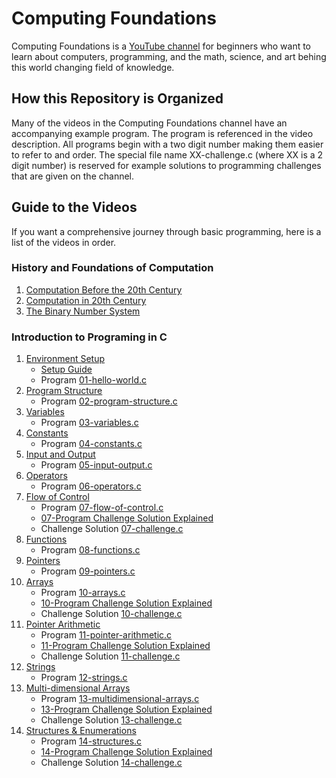 # Computing Foundations
Computing Foundations is a [YouTube channel](https://www.youtube.com/channel/UCAZFaacJMNRm3JIn3nNR1cQ) for beginners who want to learn about computers, programming, and the math, science, and art behing this world changing field of knowledge. 

## How this Repository is Organized
Many of the videos in the Computing Foundations channel have an accompanying example program. The program is referenced in the video description. All programs begin with a two digit number making them easier to refer to and order. The special file name XX-challenge.c (where XX is a 2 digit number) is reserved for example solutions to programming challenges that are given on the channel. 

## Guide to the Videos
If you want a comprehensive journey through basic programming, here is a list of the videos in order. 

### History and Foundations of Computation

  1. [Computation Before the 20th Century](https://www.youtube.com/watch?v=RHjyzlwFDT0)
  2. [Computation in 20th Century](https://www.youtube.com/watch?v=2xFPxYGf3gQ)
  3. [The Binary Number System](https://www.youtube.com/watch?v=NFqy8ZZ7iKc)

### Introduction to Programing in C 

  1. [Environment Setup](https://www.youtube.com/watch?v=QlhDBm7COrY)
      - [Setup Guide](https://docs.google.com/document/d/1WGW3TSyRzd55gU1mlX_uKuDbopah40Xyq3jR9PdzK9E/edit?usp=sharing)
      - Program [01-hello-world.c](./01-hello-world.c)
  2. [Program Structure](https://www.youtube.com/watch?v=l8vLpdDOOAc)
      - Program [02-program-structure.c](./02-program-structure.c)
  3. [Variables](https://www.youtube.com/watch?v=_lKFwbBJ3P0)
      - Program [03-variables.c](./03-variables.c)
  4. [Constants](https://www.youtube.com/watch?v=bNamLVOERA8)
      - Program [04-constants.c](./04-constants.c)
  5. [Input and Output](https://www.youtube.com/watch?v=JqS3ItZ4FoU)
      - Program [05-input-output.c](./05-input-output.c)
  6. [Operators](https://www.youtube.com/watch?v=17rxUhc9u2Q)
      - Program [06-operators.c](./06-operators.c)
  7. [Flow of Control](https://www.youtube.com/watch?v=FBIsG5CwB64)
      - Program [07-flow-of-control.c](./07-flow-of-control.c)
      - [07-Program Challenge Solution Explained](https://www.youtube.com/watch?v=AIgTD8xNb_o)
      - Challenge Solution [07-challenge.c](./08-challenge.c)
  8. [Functions](https://youtu.be/JaKGqQsBv9A)
      - Program [08-functions.c](./08-functions.c)
  9. [Pointers](https://youtu.be/16iWPE9TAn4)
      - Program [09-pointers.c](./09-pointers.c)
 10. [Arrays](https://www.youtube.com/watch?v=vKxWYwZQ0P4)
      - Program [10-arrays.c](./10-arrays.c)
      - [10-Program Challenge Solution Explained](https://www.youtube.com/watch?v=-0rGjdL0_NU)
      - Challenge Solution [10-challenge.c](./10-challenge.c)
 11. [Pointer Arithmetic](https://youtu.be/tMNgEW68Gas)
      - Program [11-pointer-arithmetic.c](./11-pointer-arithmetic.c)
      - [11-Program Challenge Solution Explained](https://youtu.be/aGOuLbUtpek) 
      - Challenge Solution [11-challenge.c](./11-challenge.c)
 12. [Strings](https://youtu.be/y0__ura2BNE)
      - Program [12-strings.c](./12-strings.c)
 13. [Multi-dimensional Arrays](https://youtu.be/ewoDrFZ9Gf8)
      - Program [13-multidimensional-arrays.c](./13-multidimensional-arrays.c)
      - [13-Program Challenge Solution Explained](https://youtu.be/tKk5EJI7nQ4) 
      - Challenge Solution [13-challenge.c](./13-challenge.c)
 14. [Structures & Enumerations](https://youtu.be/niFM10068TU)
      - Program [14-structures.c](./14-structures.c)
      - [14-Program Challenge Solution Explained](https://youtu.be/Ndu9BIq5ng0) 
      - Challenge Solution [14-challenge.c](./14-challenge.c)



